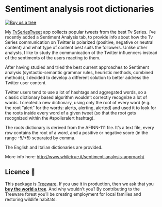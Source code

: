 # Sentiment analysis root dictionaries

[![Buy us a tree](https://img.shields.io/badge/Treeware-%F0%9F%8C%B3-lightgreen)](https://plant.treeware.earth/formikaio/sentiment-analysis-dictionaries)

My [TvSeriesTweet](http://www.whiletrue.it/tvseriestweet/) app collects popular tweets from the best Tv Series. I’ve recently added a Sentiment Analysis tab, to provide info about how the Tv Series communication on Twitter is polarized (positive, negative or neutral content) and what type of content best suits the followers. Unlike other analysts, I like to study the communication of the Twitter influencers instead of the sentiments of the users reacting to them.

After having studied and tried the best current approaches to Sentiment analysis (syntactic-semantic grammar rules, heuristic methods, combined methods), I decided to develop a different solution to better address the Twitter user content.

Twitter users tend to use a lot of hashtags and aggregated words, so a classic dictionary based algorithm wouldn’t correctly recognize a lot of words. I created a new dictionary, using only the root of every word (e.g. the root “alert” for the words: alerts, alerting, alerted) and used it to look for the roots inside every word of a given tweet (so that the root gets recognized within the #spoileralert hashtag).

The roots dictionary is derived from the AFINN-111 file. It’s a text file, every row contains the root of a word, and a positive or negative score (in the range -5/+5) separated by comma.

The English and Italian dictionaries are provided.

More info here: http://www.whiletrue.it/sentiment-analysis-approach/

## Licence 🌳           

This package is [Treeware](https://treeware.earth). If you use it in production, then we ask that you [**buy the world a tree**](https://plant.treeware.earth/formikaio/sentiment-analysis-dictionaries). And why wouldn't you? By contributing to the Treeware forest you’ll be creating employment for local families and restoring wildlife habitats.
